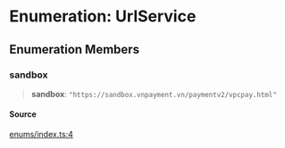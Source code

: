 # Enumeration: UrlService

## Enumeration Members

### sandbox

> **sandbox**: `"https://sandbox.vnpayment.vn/paymentv2/vpcpay.html"`

#### Source

[enums/index.ts:4](https://github.com/lehuygiang28/vnpay/blob/e8e94e8a800b1952e47648e8b76237a738bccbb7/src/enums/index.ts#L4)
